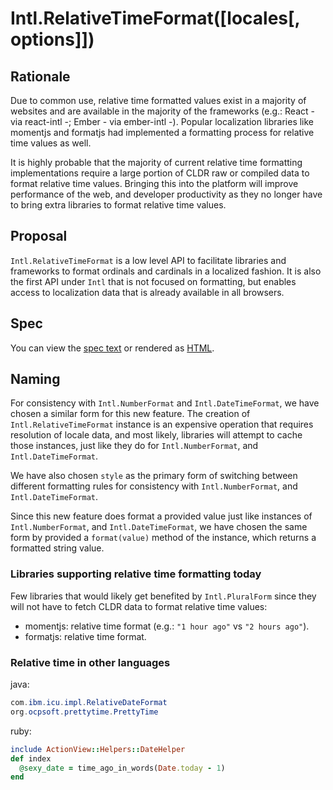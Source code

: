 # Intl.RelativeTimeFormat([locales[, options]])

## Rationale

Due to common use, relative time formatted values exist in a majority of websites and are available in the majority of the frameworks (e.g.: React - via react-intl -; Ember - via ember-intl -). Popular localization libraries like momentjs and formatjs had implemented a formatting process for relative time values as well.

It is highly probable that the majority of current relative time formatting implementations require a large portion of CLDR raw or compiled data to format relative time values. Bringing this into the platform will improve performance of the web, and developer productivity as they no longer have to bring extra libraries to format relative time values.

## Proposal

`Intl.RelativeTimeFormat` is a low level API to facilitate libraries and frameworks to format ordinals and cardinals in a localized fashion. It is also the first API under `Intl` that is not focused on formatting, but enables access to localization data that is already available in all browsers.

## Spec
You can view the [spec text](spec/relativetimeformat.html) or rendered as [HTML](https://rawgit.com/caridy/intl-relative-time-spec/master/index.html).

## Naming

For consistency with `Intl.NumberFormat` and `Intl.DateTimeFormat`, we have chosen a similar form for this new feature. The creation of `Intl.RelativeTimeFormat` instance is an expensive operation that requires resolution of locale data, and most likely, libraries will attempt to cache those instances, just like they do for `Intl.NumberFormat`, and `Intl.DateTimeFormat`.

We have also chosen `style` as the primary form of switching between different formatting rules for consistency with `Intl.NumberFormat`, and `Intl.DateTimeFormat`.

Since this new feature does format a provided value just like instances of `Intl.NumberFormat`, and `Intl.DateTimeFormat`, we have chosen the same form by provided a `format(value)` method of the instance, which returns a formatted string value.

### Libraries supporting relative time formatting today

Few libraries that would likely get benefited by `Intl.PluralForm` since they will not have to fetch CLDR data to format relative time values:

* momentjs: relative time format (e.g.: `"1 hour ago"` vs `"2 hours ago"`).
* formatjs: relative time format.

### Relative time in other languages

java:

```java
com.ibm.icu.impl.RelativeDateFormat
org.ocpsoft.prettytime.PrettyTime
```

ruby:

```ruby
include ActionView::Helpers::DateHelper
def index
  @sexy_date = time_ago_in_words(Date.today - 1)
end
```
